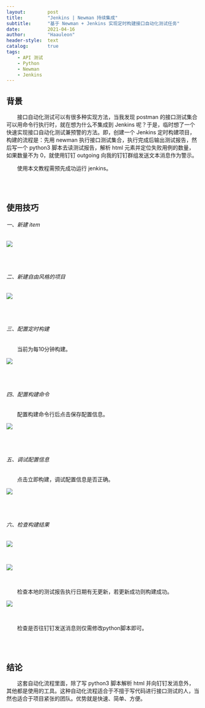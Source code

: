 ```yaml
---
layout:        post
title:         "Jenkins | Newman 持续集成"
subtitle:      "基于 Newman + Jenkins 实现定时构建接口自动化测试任务"
date:          2021-04-16
author:        "Haauleon"
header-style:  text
catalog:       true
tags:
    - API 测试
    - Python
    - Newman
    - Jenkins
---
```


## 背景
&emsp;&emsp;接口自动化测试可以有很多种实现方法，当我发现 postman 的接口测试集合可以用命令行执行时，就在想为什么不集成到 Jenkins 呢？于是，临时想了一个快速实现接口自动化测试兼预警的方法。即，创建一个 Jenkins 定时构建项目，构建的流程是：先用 newman 执行接口测试集合，执行完成后输出测试报告，然后写一个 python3 脚本去读测试报告，解析 html 元素并定位失败用例的数量，如果数量不为 0，就使用钉钉 outgoing 向我的钉钉群组发送文本消息作为警示。       

&emsp;&emsp;使用本文教程需预先成功运行 jenkins。         

<br><br>

## 使用技巧
###### 一、新建 item  
![](\haauleon\img\in-post\post-jenkins\2021-04-16-newman-jenkins-1.jpg)       

<br><br>

###### 二、新建自由风格的项目
![](\haauleon\img\in-post\post-jenkins\2021-04-16-newman-jenkins-2.jpg)       

<br><br>

###### 三、配置定时构建
&emsp;&emsp;当前为每10分钟构建。       

![](\haauleon\img\in-post\post-jenkins\2021-04-16-newman-jenkins-3.jpg)        

<br><br>

###### 四、配置构建命令 
&emsp;&emsp;配置构建命令行后点击保存配置信息。       

![](\haauleon\img\in-post\post-jenkins\2021-04-16-newman-jenkins-4.jpg)      

<br><br>

###### 五、调试配置信息        
&emsp;&emsp;点击立即构建，调试配置信息是否正确。        

![](\haauleon\img\in-post\post-jenkins\2021-04-16-newman-jenkins-5.jpg)     

<br><br>

###### 六、检查构建结果    
![](\haauleon\img\in-post\post-jenkins\2021-04-16-newman-jenkins-6.jpg)       

<br>

![](\haauleon\img\in-post\post-jenkins\2021-04-16-newman-jenkins-7.jpg)       

<br>

&emsp;&emsp;检查本地的测试报告执行日期有无更新，若更新成功则构建成功。       

![](\haauleon\img\in-post\post-jenkins\2021-04-16-newman-jenkins-8.jpg)       

<br>

&emsp;&emsp;检查是否往钉钉发送消息则仅需修改python脚本即可。      

<br><br>

## 结论
&emsp;&emsp;这套自动化流程里面，除了写 python3 脚本解析 html 并向钉钉发消息外，其他都是使用的工具。这种自动化流程适合于不擅于写代码进行接口测试的人，当然也适合于项目紧张的团队。优势就是快速、简单、方便。
